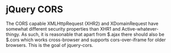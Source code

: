 # jQuery CORS

The CORS capable XMLHttpRequest (XHR2) and XDomainRequest have somewhat different security properties than XHR1 and Active-whatever-thingy. As such, it is reasonable that apart from $.ajax there should also be $.cors which works cross-browser and supports cors-over-iframe for older browsers. This is the goal of jquery-cors.
